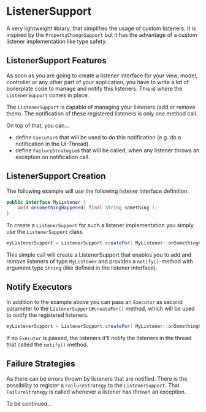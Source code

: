 # ListenerSupport
A very lightweight library, that simplifies the usage of custom listeners. It is inspired
by the `PropertyChangeSupport` but it has the advantage of a custom listener implementation
like type safety.  

## ListenerSupport Features
As soon as you are going to create a listener interface for your view, model, controller or any other part of
your application, you have to write a lot of boilerplate code to manage and notify this listeners. This is where 
the `ListenerSupport` comes in place.  

The `ListenerSupport` is capable of managing your listeners (add or remove them). The notification of these registered 
listeners is only one method call.  

On top of that, you can...
- define `Executor`s that will be used to do this notification (e.g. do a notification in the 
UI-Thread). 
- define `FailureStrategie`s that will be called, when any listener throws an exception on notification call.

## ListenerSupport Creation
The following example will use the following listener interface definition.
```java
public interface MyListener {
    void onSomethingHappened( final String something );
}
```
To create a `ListenerSupport` for such a listener implementation you simply use the
`ListenerSupport` class.
```java
myListenerSupport = ListenerSupport.createFor( MyListener::onSomethingHappened );
```
This simple call will create a ListenerSupport that enables you to add and remove
listeners of type `MyListener` and provides a `notify()`-method with argument type 
`String` (like defined in the listener interface).  

## Notify Executors
In addition to the example above you can pass an `Executor` as second parameter to the 
`ListenerSupport#createFor()` method, which will be used to notify the registered
listeners. 
```java
myListenerSupport = ListenerSupport.createFor( MyListener::onSomethingHappened, NotifyExecutors.uiThreadExecutor() );
```
If no `Executor` is passed, the listeners it'll notify the listeners in the thread that called
the `notify()` method.

## Failure Strategies
As there can be errors thrown by listeners that are notified. There is the possibility
to register a `FailureStrategy` to the `ListenerSupport`. That `FailureStrategy` is
called whenever a listener has thrown an exception.

To be continued...